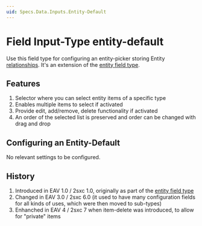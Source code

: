 ```yaml
---
uid: Specs.Data.Inputs.Entity-Default
---
```

# Field Input-Type **entity-default**

Use this field type for configuring an entity-picker storing Entity [relationships](xref:Specs.Data.Values.Entity). It's an extension of the [entity field type](xref:Specs.Data.Inputs.Entity).

## Features 
1.  Selector where you can select entity items of a specific type
2.	Enables multiple items to select if activated
3.	Provide edit, add/remove, delete functionality if activated
4.	An order of the selected list is preserved and order can be changed with drag and drop

## Configuring an Entity-Default
No relevant settings to be configured.

## History
1.  Introduced in EAV 1.0 / 2sxc 1.0, originally as part of the [entity field type](xref:Specs.Data.Inputs.Entity)
2.	Changed in EAV 3.0 / 2sxc 6.0 (it used to have many configuration fields for all kinds of uses, which were then moved to sub-types)
3.	Enhanched in EAV 4 / 2sxc 7 when item-delete was introduced, to allow for "private" items


